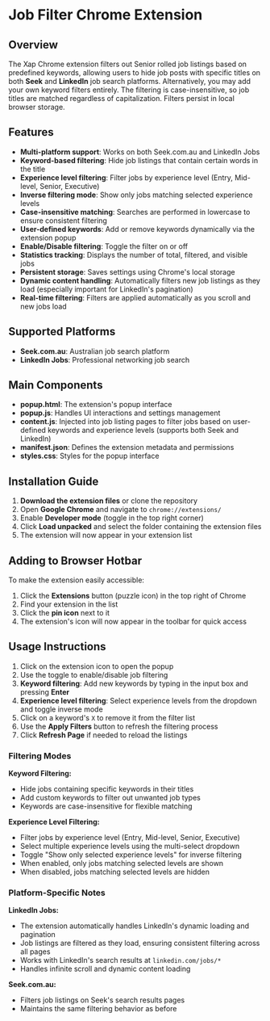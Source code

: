 # Job Filter Chrome Extension

## Overview

The Xap Chrome extension filters out Senior rolled job listings based on predefined keywords, allowing users to hide job posts with specific titles on both **Seek** and **LinkedIn** job search platforms. Alternatively, you may add your own keyword filters entirely. The filtering is case-insensitive, so job titles are matched regardless of capitalization. Filters persist in local browser storage.

## Features

- **Multi-platform support**: Works on both Seek.com.au and LinkedIn Jobs
- **Keyword-based filtering**: Hide job listings that contain certain words in the title
- **Experience level filtering**: Filter jobs by experience level (Entry, Mid-level, Senior, Executive)
- **Inverse filtering mode**: Show only jobs matching selected experience levels
- **Case-insensitive matching**: Searches are performed in lowercase to ensure consistent filtering
- **User-defined keywords**: Add or remove keywords dynamically via the extension popup
- **Enable/Disable filtering**: Toggle the filter on or off
- **Statistics tracking**: Displays the number of total, filtered, and visible jobs
- **Persistent storage**: Saves settings using Chrome's local storage
- **Dynamic content handling**: Automatically filters new job listings as they load (especially important for LinkedIn's pagination)
- **Real-time filtering**: Filters are applied automatically as you scroll and new jobs load

## Supported Platforms

- **Seek.com.au**: Australian job search platform
- **LinkedIn Jobs**: Professional networking job search

## Main Components

- **popup.html**: The extension's popup interface
- **popup.js**: Handles UI interactions and settings management
- **content.js**: Injected into job listing pages to filter jobs based on user-defined keywords and experience levels (supports both Seek and LinkedIn)
- **manifest.json**: Defines the extension metadata and permissions
- **styles.css**: Styles for the popup interface

## Installation Guide

1. **Download the extension files** or clone the repository
2. Open **Google Chrome** and navigate to `chrome://extensions/`
3. Enable **Developer mode** (toggle in the top right corner)
4. Click **Load unpacked** and select the folder containing the extension files
5. The extension will now appear in your extension list

## Adding to Browser Hotbar

To make the extension easily accessible:

1. Click the **Extensions** button (puzzle icon) in the top right of Chrome
2. Find your extension in the list
3. Click the **pin icon** next to it
4. The extension's icon will now appear in the toolbar for quick access

## Usage Instructions

1. Click on the extension icon to open the popup
2. Use the toggle to enable/disable job filtering
3. **Keyword filtering**: Add new keywords by typing in the input box and pressing **Enter**
4. **Experience level filtering**: Select experience levels from the dropdown and toggle inverse mode
5. Click on a keyword's `X` to remove it from the filter list
6. Use the **Apply Filters** button to refresh the filtering process
7. Click **Refresh Page** if needed to reload the listings

### Filtering Modes

**Keyword Filtering:**
- Hide jobs containing specific keywords in their titles
- Add custom keywords to filter out unwanted job types
- Keywords are case-insensitive for flexible matching

**Experience Level Filtering:**
- Filter jobs by experience level (Entry, Mid-level, Senior, Executive)
- Select multiple experience levels using the multi-select dropdown
- Toggle "Show only selected experience levels" for inverse filtering
- When enabled, only jobs matching selected levels are shown
- When disabled, jobs matching selected levels are hidden

### Platform-Specific Notes

**LinkedIn Jobs:**
- The extension automatically handles LinkedIn's dynamic loading and pagination
- Job listings are filtered as they load, ensuring consistent filtering across all pages
- Works with LinkedIn's search results at `linkedin.com/jobs/*`
- Handles infinite scroll and dynamic content loading

**Seek.com.au:**
- Filters job listings on Seek's search results pages
- Maintains the same filtering behavior as before
